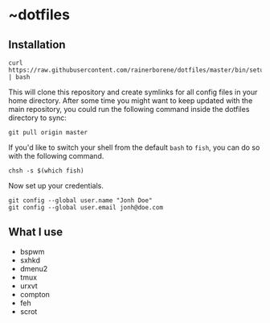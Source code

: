 # ~dotfiles

## Installation

    curl https://raw.githubusercontent.com/rainerborene/dotfiles/master/bin/setup_dotfiles.sh | bash

This will clone this repository and create symlinks for all config files in your
home directory. After some time you might want to keep updated with the main
repository, you could run the following command inside the dotfiles directory
to sync:

    git pull origin master

If you'd like to switch your shell from the default `bash` to `fish`, you can do
so with the following command.

    chsh -s $(which fish)

Now set up your credentials.

    git config --global user.name "Jonh Doe"
    git config --global user.email jonh@doe.com

## What I use

- bspwm
- sxhkd
- dmenu2
- tmux
- urxvt
- compton
- feh
- scrot
